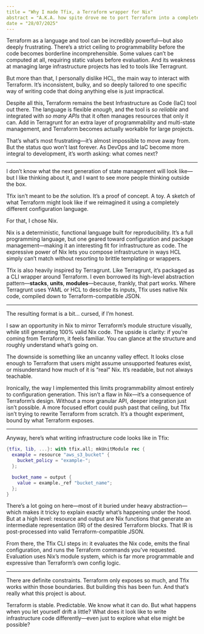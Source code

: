 ```yaml
---
title = "Why I made Tfix, a Terraform wrapper for Nix"
abstract = "A.K.A. how spite drove me to port Terraform into a completely different language."
date = "28/07/2025"
---
```


Terraform as a language and tool can be incredibly powerful—but also deeply frustrating. There’s a strict ceiling to programmability before the code becomes borderline incomprehensible. Some values can’t be computed at all, requiring static values before evaluation. And its weakness at managing large infrastructure projects has led to tools like Terragrunt.

But more than that, I personally dislike HCL, the main way to interact with Terraform. It’s inconsistent, bulky, and so deeply tailored to one specific way of writing code that doing anything else is just impractical.

Despite all this, Terraform remains the best Infrastructure as Code (IaC) tool out there. The language is flexible *enough*, and the tool is *so reliable* and integrated with *so many APIs* that it often manages resources that only it can. Add in Terragrunt for an extra layer of programmability and multi-state management, and Terraform becomes actually workable for large projects.

That’s what’s most frustrating—it’s almost impossible to move away from. But the status quo won’t last forever. As DevOps and IaC become more integral to development, it’s worth asking: what comes next?

---

I don’t know what the next generation of state management will look like—but I like thinking about it, and I want to see more people thinking outside the box.

Tfix isn’t meant to be *the* solution. It’s a proof of concept. A toy. A sketch of what Terraform might look like if we reimagined it using a completely different configuration language.

For that, I chose Nix.

Nix is a deterministic, functional language built for reproducibility. It’s a full programming language, but one geared toward configuration and package management—making it an interesting fit for infrastructure as code. The expressive power of Nix lets you compose infrastructure in ways HCL simply can’t match without resorting to brittle templating or wrappers.

Tfix is also heavily inspired by Terragrunt. Like Terragrunt, it’s packaged as a CLI wrapper around Terraform. I even borrowed its high-level abstraction pattern—**stacks**, **units**, **modules**—because, frankly, that part works. Where Terragrunt uses YAML or HCL to describe its inputs, Tfix uses native Nix code, compiled down to Terraform-compatible JSON.

---

The resulting format is a bit… cursed, if I’m honest.

I saw an opportunity in Nix to mirror Terraform’s module structure visually, while still generating 100% valid Nix code. The upside is clarity: if you’re coming from Terraform, it feels familiar. You can glance at the structure and roughly understand what’s going on.

The downside is something like an uncanny valley effect. It looks close enough to Terraform that users might assume unsupported features exist, or misunderstand how much of it is “real” Nix. It’s readable, but not always teachable.

Ironically, the way I implemented this limits programmability almost entirely to configuration generation. This isn’t a flaw in Nix—it’s a consequence of Terraform’s design. Without a more granular API, deeper integration just isn’t possible. A more focused effort could push past that ceiling, but Tfix isn’t trying to rewrite Terraform from scratch. It’s a thought experiment, bound by what Terraform exposes.

---

Anyway, here’s what writing infrastructure code looks like in Tfix:

```nix
{tfix, lib, ...}: with tfix.all; mkUnitModule rec {
  example = resource "aws_s3_bucket" {
    bucket_policy = "example-";
  };

  bucket_name = output {
    value = example._ref "bucket_name";
  };
}
```
There’s a lot going on here—most of it buried under heavy abstraction—which makes it tricky to explain exactly what’s happening under the hood. But at a high level: resource and output are Nix functions that generate an intermediate representation (IR) of the desired Terraform blocks. That IR is post-processed into valid Terraform-compatible JSON.

From there, the Tfix CLI steps in: it evaluates the Nix code, emits the final configuration, and runs the Terraform commands you’ve requested. Evaluation uses Nix’s module system, which is far more programmable and expressive than Terraform’s own config logic.

---

There are definite constraints. Terraform only exposes so much, and Tfix works within those boundaries. But building this has been fun. And that’s really what this project is about.

Terraform is stable. Predictable. We know what it can do. But what happens when you let yourself drift a little? What does it look like to write infrastructure code differently—even just to explore what else might be possible?
